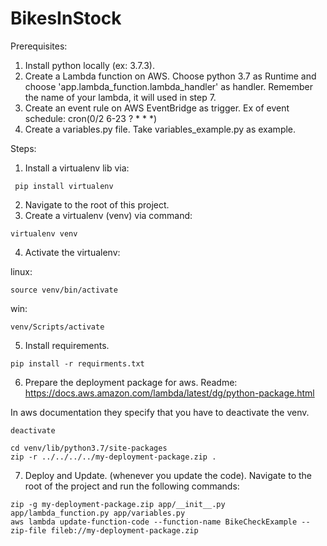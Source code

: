 # BikesInStock


Prerequisites:

1. Install python locally (ex: 3.7.3).
2. Create a Lambda function on AWS.
   Choose python 3.7 as Runtime and choose 'app.lambda_function.lambda_handler' as handler.
   Remember the name of your lambda, it will used in step 7.
3. Create an event rule on AWS EventBridge as trigger. Ex of event schedule: cron(0/2 6-23 ? * * *)
4. Create a variables.py file. Take variables_example.py as example. 


Steps:

1. Install a virtualenv lib via:
```
 pip install virtualenv
```

2. Navigate to the root of this project.
3. Create a virtualenv (venv) via command:
```
virtualenv venv
```
4. Activate the virtualenv: 

linux:
```
source venv/bin/activate
```

win:
```
venv/Scripts/activate
```

5. Install requirements.
```
pip install -r requirments.txt
```

6. Prepare the deployment package for aws.
Readme: https://docs.aws.amazon.com/lambda/latest/dg/python-package.html

In aws documentation they specify that you have to deactivate the venv.
```
deactivate
```

```
cd venv/lib/python3.7/site-packages
zip -r ../../../../my-deployment-package.zip .
```

7. Deploy and Update. (whenever you update the code). Navigate to the root of the project and run the following commands:
```
zip -g my-deployment-package.zip app/__init__.py app/lambda_function.py app/variables.py
aws lambda update-function-code --function-name BikeCheckExample --zip-file fileb://my-deployment-package.zip
```